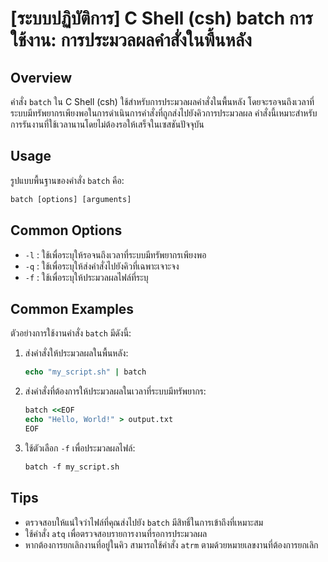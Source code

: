 # [ระบบปฏิบัติการ] C Shell (csh) batch การใช้งาน: การประมวลผลคำสั่งในพื้นหลัง

## Overview
คำสั่ง `batch` ใน C Shell (csh) ใช้สำหรับการประมวลผลคำสั่งในพื้นหลัง โดยจะรอจนถึงเวลาที่ระบบมีทรัพยากรเพียงพอในการดำเนินการคำสั่งที่ถูกส่งไปยังคิวการประมวลผล คำสั่งนี้เหมาะสำหรับการรันงานที่ใช้เวลานานโดยไม่ต้องรอให้เสร็จในเซสชันปัจจุบัน

## Usage
รูปแบบพื้นฐานของคำสั่ง `batch` คือ:

```csh
batch [options] [arguments]
```

## Common Options
- `-l` : ใช้เพื่อระบุให้รอจนถึงเวลาที่ระบบมีทรัพยากรเพียงพอ
- `-q` : ใช้เพื่อระบุให้ส่งคำสั่งไปยังคิวที่เฉพาะเจาะจง
- `-f` : ใช้เพื่อระบุให้ประมวลผลไฟล์ที่ระบุ

## Common Examples
ตัวอย่างการใช้งานคำสั่ง `batch` มีดังนี้:

1. ส่งคำสั่งให้ประมวลผลในพื้นหลัง:
    ```csh
    echo "my_script.sh" | batch
    ```

2. ส่งคำสั่งที่ต้องการให้ประมวลผลในเวลาที่ระบบมีทรัพยากร:
    ```csh
    batch <<EOF
    echo "Hello, World!" > output.txt
    EOF
    ```

3. ใช้ตัวเลือก `-f` เพื่อประมวลผลไฟล์:
    ```csh
    batch -f my_script.sh
    ```

## Tips
- ตรวจสอบให้แน่ใจว่าไฟล์ที่คุณส่งไปยัง `batch` มีสิทธิ์ในการเข้าถึงที่เหมาะสม
- ใช้คำสั่ง `atq` เพื่อตรวจสอบรายการงานที่รอการประมวลผล
- หากต้องการยกเลิกงานที่อยู่ในคิว สามารถใช้คำสั่ง `atrm` ตามด้วยหมายเลขงานที่ต้องการยกเลิก